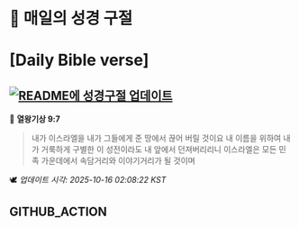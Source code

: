 # 🙏 매일의 성경 구절
# [Daily Bible verse]
## [![README에 성경구절 업데이트](https://github.com/DONGSUKA/first_test/actions/workflows/update-readme-bible.yml/badge.svg)](https://github.com/DONGSUKA/first_test/actions/workflows/update-readme-bible.yml)
<!-- START_BIBLE_VERSE -->
📖 **열왕기상 9:7**
> 내가 이스라엘을 내가 그들에게 준 땅에서 끊어 버릴 것이요 내 이름을 위하여 내가 거룩하게 구별한 이 성전이라도 내 앞에서 던져버리리니 이스라엘은 모든 민족 가운데에서 속담거리와 이야기거리가 될 것이며

🕊️ _업데이트 시각: 2025-10-16 02:08:22 KST_
  <!-- END_BIBLE_VERSE -->
## GITHUB_ACTION
